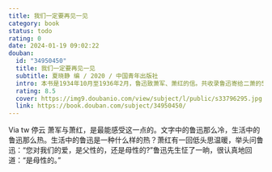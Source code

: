 ```yaml
---
title: 我们一定要再见一见
category: book
status: todo
rating: 0
date: 2024-01-19 09:02:22
douban:
  id: "34950450"
  title: 我们一定要再见一见
  subtitle: 夏晓静 编 / 2020 / 中国青年出版社
  intro: 本书是1934年10月至1936年2月，鲁迅致萧军、萧红的信。共收录鲁迅寄给二萧的53封信。1934年10月，萧军、萧红从青岛的荒岛书店给上海内山书店的鲁迅先生投递了第一封信，意外地接到鲁迅的复信。自此，二萧和伟大的导师鲁迅先生的友谊掀开了新的一页。同城投递的53封信，见证着萧军、萧红在上海颠簸流离的生活处境和他们二人在文学创作上的跋涉与成就，也见证了鲁迅对二人的倾心帮助，三个人的纯真友谊在书信中再次复活。
  rating: 8.5
  cover: https://img9.doubanio.com/view/subject/l/public/s33796295.jpg
  link: https://book.douban.com/subject/34950450/
---
```


Via tw 停云 萧军与萧红，是最能感受这一点的。文字中的鲁迅那么冷，生活中的鲁迅那么热。生活中的鲁迅是一种什么样的热？萧红有一回低头思温暖，举头问鲁迅：“您对我们的爱，是父性的，还是母性的?”鲁迅先生怔了一晌，很认真地回道：“是母性的。”
